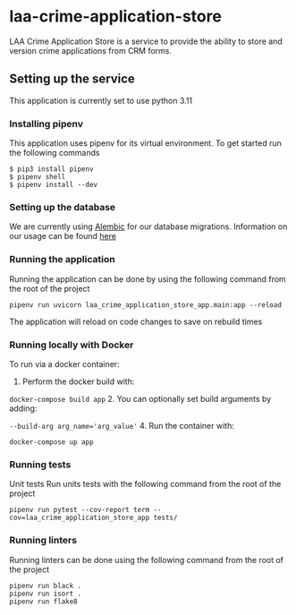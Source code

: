 # laa-crime-application-store

LAA Crime Application Store is a service to provide the ability to store and version crime applications from CRM forms. 

## Setting up the service

This application is currently set to use python 3.11

### Installing pipenv

This application uses pipenv for its virtual environment. To get started run the following commands
```shell
$ pip3 install pipenv
$ pipenv shell
$ pipenv install --dev
```

### Setting up the database

We are currently using [Alembic](https://alembic.sqlalchemy.org/en/latest/index.html) for our database migrations.
Information on our usage can be found [here](alembic/README.md)

### Running the application

Running the application can be done by using the following command from the root of the project
```shell
pipenv run uvicorn laa_crime_application_store_app.main:app --reload
```
The application will reload on code changes to save on rebuild times

### Running locally with Docker

To run via a docker container:
1. Perform the docker build with: 

`docker-compose build app`
2. You can optionally set build arguments by adding:

`--build-arg arg_name='arg_value'`
4. Run the container with:

`docker-compose up app`

### Running tests

Unit tests
Run units tests with the following command from the root of the project
```shell
pipenv run pytest --cov-report term --cov=laa_crime_application_store_app tests/
```

### Running linters

Running linters can be done using the following command from the root of the project
```shell
pipenv run black .
pipenv run isort .
pipenv run flake8
```